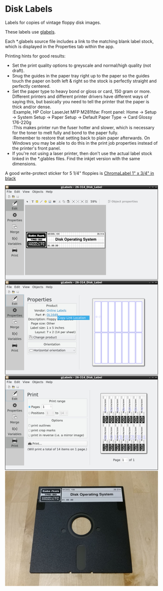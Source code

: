 # Disk Labels  
Labels for copies of vintage floppy disk images.

These labels use [glabels](https://github.com/jimevins/glabels-qt).

Each \*.glabels source file includes a link to the matching blank label stock, which is displayed in the Properties tab within the app.

Printing hints for good results:  
* Set the print quality options to greyscale and normal/high quality (not draft).  
* Snug the guides in the paper tray right up to the paper so the guides touch the paper on both left & right so the stock is perfectly straight and perfectly centered.  
* Set the paper type to heavy bond or gloss or card, 150 gram or more. Different printers and different printer drivers have different ways of saying this, but basically you need to tell the printer that the paper is thick and/or dense.  
:Example, HP Color LaserJet MFP M281fdw: Front panel: Home -> Setup -> System Setup -> Paper Setup -> Default Paper Type -> Card Glossy 176-220g  
:This makes printer run the fuser hotter and slower, which is necessary for the toner to melt fully and bond to the paper fully.  
:Remember to restore that setting back to plain paper afterwards. On Windows you may be able to do this in the print job properties instead of the printer's front panel.  
* If you're not using a laser printer, then don't use the actual label stock linked in the \*.glables files. Find the inkjet version with the same dimensions.

A good write-protect sticker for 5 1/4" floppies is [ChromaLabel 1" x 3/4" in black](https://www.chromalabel.com/products/1-3-4-inch-color-code-squares)

![](disk_labels_1.jpg)  
![](disk_labels_2.jpg)  
![](disk_labels_3.jpg)  
![](disk_labels_4.jpg)  
